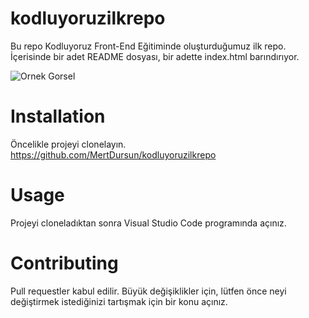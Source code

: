 # kodluyoruzilkrepo
Bu repo Kodluyoruz Front-End Eğitiminde oluşturduğumuz ilk repo. İçerisinde bir adet README dosyası, bir adette index.html barındırıyor.



![Ornek Gorsel](https://media.kommunity.com/communities/kodluyoruz/17637/27971846_748761281998348_2999043640998413504_n.png)

# Installation
Öncelikle projeyi clonelayın.
https://github.com/MertDursun/kodluyoruzilkrepo

# Usage 
Projeyi cloneladıktan sonra Visual Studio Code programında açınız.

# Contributing
Pull requestler kabul edilir. Büyük değişiklikler için, lütfen önce neyi değiştirmek istediğinizi tartışmak için bir konu açınız.

